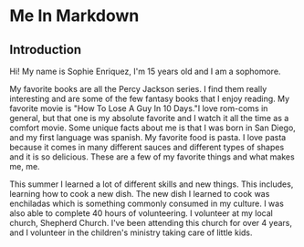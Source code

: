 # Me In Markdown
## Introduction
Hi! My name is Sophie Enriquez, I'm 15 years old and I am a sophomore. 

My favorite books are all the Percy Jackson series. I find them really interesting and are some of the few fantasy books that I enjoy reading. My favorite movie is "How To Lose A Guy In 10 Days."I love rom-coms in general, but that one is my absolute favorite and I watch it all the time as a comfort movie. Some unique facts about me is that I was born in San Diego, and my first language was spanish. My favorite food is pasta. I love pasta because it comes in many different sauces and different types of shapes and it is so delicious. These are a few of my favorite things and what makes me, me.

This summer I learned a lot of different skills and new things. This includes, learning how to cook a new dish. The new dish I learned to cook was enchiladas which is something commonly consumed in my culture. I was also able to complete 40 hours of volunteering. I volunteer at my local church, Shepherd Church. I've been attending this church for over 4 years, and I volunteer in the children's ministry taking care of little kids.